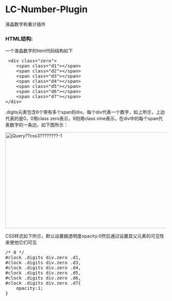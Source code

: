 # LC-Number-Plugin
液晶数字称重计插件
<h3>HTML结构:</h3>
<p>一个液晶数字的html代码结构如下</p>

<pre class="brush:html">
 &lt;div class="zero"&gt;
    &lt;span class="d1"&gt;&lt;/span&gt;
    &lt;span class="d2"&gt;&lt;/span&gt;
    &lt;span class="d3"&gt;&lt;/span&gt;
    &lt;span class="d4"&gt;&lt;/span&gt;
    &lt;span class="d5"&gt;&lt;/span&gt;
    &lt;span class="d6"&gt;&lt;/span&gt;
    &lt;span class="d7"&gt;&lt;/span&gt;
&lt;/div&gt;                               
</pre>
<p><span class="m">.digits</span>元素包含6个带有多个span的div。每个div代表一个数字，如上所示，上边代表的是0，0用class <span class="m">zero</span>表示，9则用class <span class="m">nine</span>表示。在div中的每个span代表数字的一条边，如下图所示：</p>
                            <p><img class="lazy" src="http://www.htmleaf.com/load.gif" data-original="http://img.htmleaf.com/1412/the_digits_explained.jpg" alt="jQuery??css3????????-1" width="620" height="300"></p>
<p>CSS样式如下所示，默认设置器透明度<span class="m">opacity:0</span>然后通过设置其父元素的可见性来使他它们可见</p>
<pre class="brush:css">
/* 0 */
#clock .digits div.zero .d1,
#clock .digits div.zero .d3,
#clock .digits div.zero .d4,
#clock .digits div.zero .d5,
#clock .digits div.zero .d6,
#clock .digits div.zero .d7{
    opacity:1;
}                                
</pre>
                            
